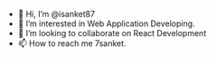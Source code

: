 - 👋 Hi, I’m @isanket87
- 👀 I’m interested in Web Application Developing.
- 💞️ I’m looking to collaborate on React Development
- 📫 How to reach me 7sanket.

<!---
isanket87/isanket87 is a ✨ special ✨ repository because its `README.md` (this file) appears on your GitHub profile.
You can click the Preview link to take a look at your changes.
--->

